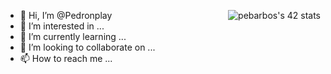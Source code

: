 <a href="https://github.com/oakoudad/badge42"><img align="right" src="https://badge.mediaplus.ma/greenbinary/pebarbos?1337Badge=off&UM6P=off" alt="pebarbos's 42 stats" /></a>

- 👋 Hi, I’m @Pedronplay
- 👀 I’m interested in ...
- 🌱 I’m currently learning ...
- 💞️ I’m looking to collaborate on ...
- 📫 How to reach me ...

<!---
Pedronplay/Pedronplay is a ✨ special ✨ repository because its `README.md` (this file) appears on your GitHub profile.
You can click the Preview link to take a look at your changes.
--->

